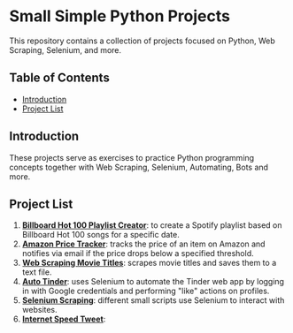 # Small Simple Python Projects

This repository contains a collection of projects focused on Python, Web Scraping, Selenium, and more.

## Table of Contents

- [Introduction](#introduction)
- [Project List](#project-list)

## Introduction

These projects serve as exercises to practice Python programming concepts together with Web Scraping, Selenium, Automating, Bots and more.

## Project List

1. **[Billboard Hot 100 Playlist Creator](https://github.com/alphaKilowhisKEY/web_projects/tree/main/100_songs_of_date)**: to create a Spotify playlist based on Billboard Hot 100 songs for a specific date.
2. **[Amazon Price Tracker](https://github.com/alphaKilowhisKEY/web_projects/tree/main/amazon_price_tracker)**: tracks the price of an item on Amazon and notifies via email if the price drops below a specified threshold.
3. **[Web Scraping Movie Titles](https://github.com/alphaKilowhisKEY/web_projects/tree/main/movies_must_watch)**: scrapes movie titles and saves them to a text file.
4. **[Auto Tinder]()**: uses Selenium to automate the Tinder web app by logging in with Google credentials and performing "like" actions on profiles. 
4. **[Selenium Scraping]()**: different small scripts use Selenium to interact with websites. 
4. **[Internet Speed Tweet]()**: